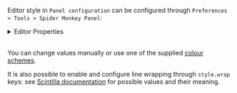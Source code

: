 Editor style in `Panel configuration` can be configured through `Preferences > Tools > Spider Monkey Panel`:

<details><summary>Editor Properties</summary><p>

![Editor Properties](https://github.com/theqwertiest/foo_spider_monkey_panel/wiki/images/editor_config.png)
</p></details><br>


You can change values manually or use one of the supplied [colour schemes](https://github.com/TheQwertiest/foo_spider_monkey_panel/blob/master/component/colour%20schemes).

It is also possible to enable and configure line wrapping through `style.wrap` keys: see [Scintilla documentation](https://www.scintilla.org/ScintillaDox.html#LineWrapping) for possible values and their meaning.

